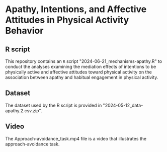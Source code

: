 # Apathy, Intentions, and Affective Attitudes in Physical Activity Behavior


## R script
This repository contains an `R` script "2024-06-21_mechanisms-apathy.R" to conduct the analyses examining the mediation effects of intentions to be physically active and affective attitudes toward physical activity on the association between apathy and habitual engagement in physical activity. 

## Dataset
The dataset used by the R script is provided in "2024-05-12_data-apathy.2.csv.zip".

## Video
The Approach-avoidance_task.mp4 file is a video that illustrates the approach-avoidance task.
